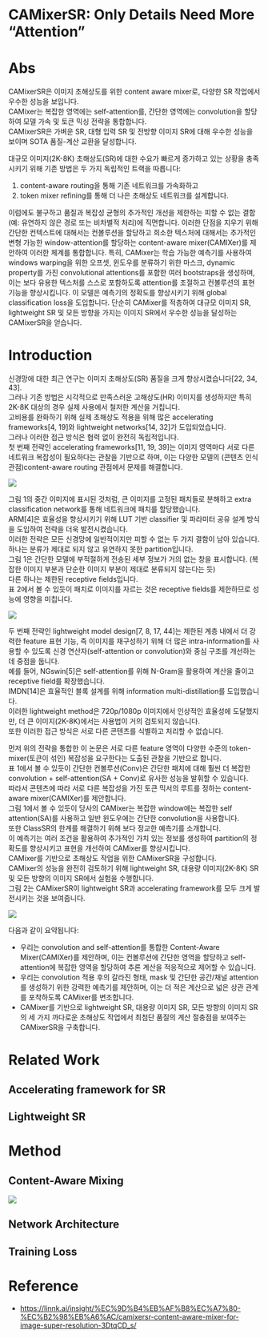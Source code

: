 # CAMixerSR: Only Details Need More “Attention”

# Abs
CAMixerSR은 이미지 초해상도를 위한 content aware mixer로, 다양한 SR 작업에서 우수한 성능을 보입니다.  
CAMixer는 복잡한 영역에는 self-attention를, 간단한 영역에는 convolution을 할당하여 모델 가속 및 토큰 믹싱 전략을 통합합니다.  
CAMixerSR은 가벼운 SR, 대형 입력 SR 및 전방향 이미지 SR에 대해 우수한 성능을 보이며 SOTA 품질-계산 교환을 달성합니다.  

대규모 이미지(2K-8K) 초해상도(SR)에 대한 수요가 빠르게 증가하고 있는 상황을 충족시키기 위해 기존 방법은 두 가지 독립적인 트랙을 따릅니다:  
1) content-aware routing을 통해 기존 네트워크를 가속화하고  
2) token mixer refining를 통해 더 나은 초해상도 네트워크를 설계합니다.  

이럼에도 불구하고 품질과 복잡성 균형의 추가적인 개선을 제한하는 피할 수 없는 결함(예: 유연하지 않은 경로 또는 비차별적 처리)에 직면합니다.
이러한 단점을 지우기 위해 간단한 컨텍스트에 대해서는 컨볼루션을 할당하고 희소한 텍스처에 대해서는 추가적인 변형 가능한 window-attention를 할당하는 content-aware mixer(CAMIXer)를 제안하여 이러한 체계를 통합합니다.
특히, CAMixer는 학습 가능한 예측기를 사용하여 windows warping을 위한 오프셋, 윈도우를 분류하기 위한 마스크, dynamic property를 가진 convolutional attentions를 포함한 여러 bootstraps을 생성하며, 이는 보다 유용한 텍스처를 스스로 포함하도록 attention를 조절하고 컨볼루션의 표현 기능을 향상시킵니다.
이 모델은 예측기의 정확도를 향상시키기 위해 global classification loss을 도입합니다. 단순히 CAMixer를 적층하여 대규모 이미지 SR, lightweight SR 및 모든 방향을 가지는 이미지 SR에서 우수한 성능을 달성하는 CAMixerSR을 얻습니다.

# Introduction
신경망에 대한 최근 연구는 이미지 초해상도(SR) 품질을 크게 향상시켰습니다[22, 34, 43].  
그러나 기존 방법은 시각적으로 만족스러운 고해상도(HR) 이미지를 생성하지만 특히 2K-8K 대상의 경우 실제 사용에서 철저한 계산을 거칩니다.   
고비용를 완화하기 위해 실제 초해상도 적용을 위해 많은 accelerating frameworks[4, 19]와 lightweight networks[14, 32]가 도입되었습니다.  
그러나 이러한 접근 방식은 협력 없이 완전히 독립적입니다.  
첫 번째 전략인 accelerating frameworks[11, 19, 39]는 이미지 영역마다 서로 다른 네트워크 복잡성이 필요하다는 관찰을 기반으로 하며, 이는 다양한 모델의 (콘텐츠 인식 관점)content-aware routing 관점에서 문제를 해결합니다.  

![](https://github.com/leesangjun1903/Computer-Tomograpy-reconstruction/blob/main/image/%E1%84%89%E1%85%B3%E1%84%8F%E1%85%B3%E1%84%85%E1%85%B5%E1%86%AB%E1%84%89%E1%85%A3%E1%86%BA%202024-08-14%20%E1%84%8B%E1%85%A9%E1%84%8C%E1%85%A5%E1%86%AB%2011.02.24.png)

그림 1의 중간 이미지에 표시된 것처럼, 큰 이미지를 고정된 패치들로 분해하고 extra classification network를 통해 네트워크에 패치를 할당했습니다.  
ARM[4]은 효율성을 향상시키기 위해 LUT 기반 classifier 및 파라미터 공유 설계 방식을 도입하여 전략을 더욱 발전시켰습니다.  
이러한 전략은 모든 신경망에 일반적이지만 피할 수 없는 두 가지 결함이 남아 있습니다.  
하나는 분류가 제대로 되지 않고 유연하지 못한 partition입니다.  
그림 1은 간단한 모델에 부적절하게 전송된 세부 정보가 거의 없는 창을 표시합니다. (복잡한 이미지 부분과 단순한 이미지 부분이 제대로 분류되지 않는다는 듯)  
다른 하나는 제한된 receptive fields입니다.  
표 2에서 볼 수 있듯이 패치로 이미지를 자르는 것은 receptive fields를 제한하므로 성능에 영향을 미칩니다.  

![](https://github.com/leesangjun1903/Computer-Tomograpy-reconstruction/blob/main/image/%E1%84%89%E1%85%B3%E1%84%8F%E1%85%B3%E1%84%85%E1%85%B5%E1%86%AB%E1%84%89%E1%85%A3%E1%86%BA%202024-08-14%20%E1%84%8B%E1%85%A9%E1%84%8C%E1%85%A5%E1%86%AB%2011.12.55.png)

두 번째 전략인 lightweight model design[7, 8, 17, 44]는 제한된 계층 내에서 더 강력한 feature 표현 기능, 즉 이미지를 재구성하기 위해 더 많은 intra-information를 사용할 수 있도록 신경 연산자(self-attention or convolution)와 중심 구조를 개선하는 데 중점을 둡니다.  
예를 들어, NGswin[5]은 self-attention를 위해 N-Gram을 활용하여 계산을 줄이고 receptive field를 확장했습니다.  
IMDN[14]은 효율적인 블록 설계를 위해 information multi-distillation를 도입했습니다.  
이러한 lightweight method은 720p/1080p 이미지에서 인상적인 효율성에 도달했지만, 더 큰 이미지(2K-8K)에서는 사용법이 거의 검토되지 않습니다.  
또한 이러한 접근 방식은 서로 다른 콘텐츠를 식별하고 처리할 수 없습니다.  

먼저 위의 전략을 통합한 이 논문은 서로 다른 feature 영역이 다양한 수준의 token-mixer(토큰이 섞인) 복잡성을 요구한다는 도출된 관찰을 기반으로 합니다.  
표 1에서 볼 수 있듯이 간단한 컨볼루션(Conv)은 간단한 패치에 대해 훨씬 더 복잡한 convolution + self-attention(SA + Conv)로 유사한 성능을 발휘할 수 있습니다.  
따라서 콘텐츠에 따라 서로 다른 복잡성을 가진 토큰 믹서의 루트를 정하는 content-aware mixer(CAMIXer)를 제안합니다.  
그림 1에서 볼 수 있듯이 당사의 CAMixer는 복잡한 window에는 복잡한 self attention(SA)를 사용하고 일반 윈도우에는 간단한 convolution을 사용합니다.  
또한 ClassSR의 한계를 해결하기 위해 보다 정교한 예측기를 소개합니다.  
이 예측기는 여러 조건을 활용하여 추가적인 가치 있는 정보를 생성하여 partition의 정확도를 향상시키고 표현을 개선하여 CAMixer를 향상시킵니다.  
CAMixer를 기반으로 초해상도 작업을 위한 CAMixerSR을 구성합니다.  
CAMixer의 성능을 완전히 검토하기 위해 lightweight SR, 대용량 이미지(2K-8K) SR 및 모든 방향의 이미지 SR에서 실험을 수행합니다.  
그림 2는 CAMixerSR이 lightweight SR과 accelerating framework를 모두 크게 발전시키는 것을 보여줍니다.  

![](https://github.com/leesangjun1903/Computer-Tomograpy-reconstruction/blob/main/image/%E1%84%89%E1%85%B3%E1%84%8F%E1%85%B3%E1%84%85%E1%85%B5%E1%86%AB%E1%84%89%E1%85%A3%E1%86%BA%202024-08-14%20%E1%84%8B%E1%85%A9%E1%84%8C%E1%85%A5%E1%86%AB%2011.02.36.png)

다음과 같이 요약됩니다:
- 우리는 convolution and self-attention를 통합한 Content-Aware Mixer(CAMIXer)를 제안하며, 이는 컨볼루션에 간단한 영역을 할당하고 self-attention에 복잡한 영역을 할당하여 추론 계산을 적응적으로 제어할 수 있습니다. 
- 우리는 convolution 적용 후의 갈라진 형태, mask 및 간단한 공간/채널 attention를 생성하기 위한 강력한 예측기를 제안하며, 이는 더 적은 계산으로 넓은 상관 관계를 포착하도록 CAMixer를 변조합니다.
- CAMixer를 기반으로 lightweight SR, 대용량 이미지 SR, 모든 방향의 이미지 SR의 세 가지 까다로운 초해상도 작업에서 최첨단 품질의 계산 절충점을 보여주는 CAMixerSR을 구축합니다.

# Related Work
## Accelerating framework for SR

## Lightweight SR

# Method
## Content-Aware Mixing
![](https://github.com/leesangjun1903/Computer-Tomograpy-reconstruction/blob/main/image/%E1%84%89%E1%85%B3%E1%84%8F%E1%85%B3%E1%84%85%E1%85%B5%E1%86%AB%E1%84%89%E1%85%A3%E1%86%BA%202024-08-14%20%E1%84%8B%E1%85%A9%E1%84%8C%E1%85%A5%E1%86%AB%2011.13.08.png)

## Network Architecture

## Training Loss

# Reference
- https://linnk.ai/insight/%EC%9D%B4%EB%AF%B8%EC%A7%80-%EC%B2%98%EB%A6%AC/camixersr-content-aware-mixer-for-image-super-resolution-3DtqCD_s/
